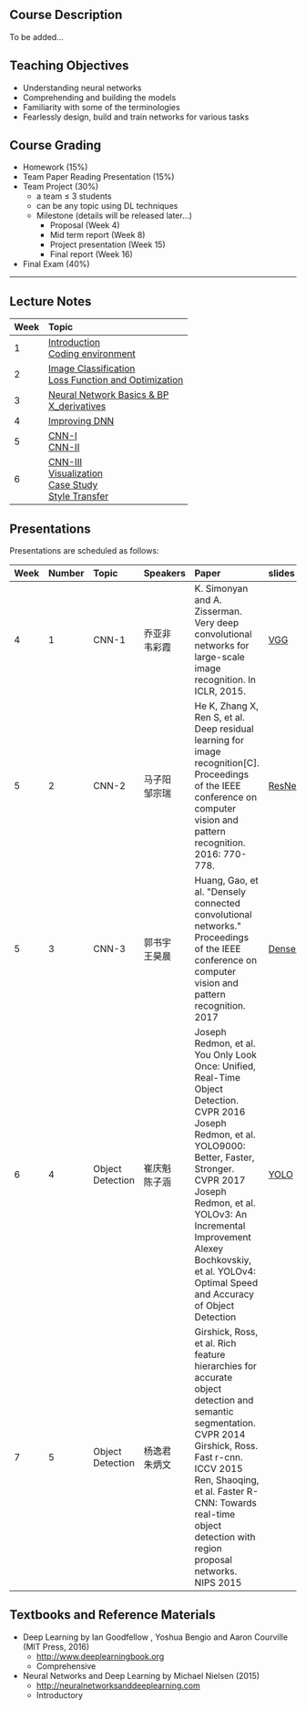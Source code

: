 ## Course Description
To be added... 

## Teaching Objectives
- Understanding neural networks
- Comprehending and building the models
- Familiarity with some of the terminologies
- Fearlessly design, build and train networks for various tasks

## Course Grading
- Homework (15%)
- Team Paper Reading Presentation (15%)
- Team Project (30%)
    - a team ≤ 3 students
    - can be any topic using DL techniques
    - Milestone (details will be released later…)
        - Proposal (Week 4)
        - Mid term report (Week 8)
        - Project presentation (Week 15)
        - Final report (Week 16)
- Final Exam (40%)

***

## Lecture Notes

| Week        | Topic          |
|:-------------|:------------------|
| 1           | [Introduction](./slides/0-introduction.pdf)<br>[Coding environment](./slides/1-编程环境概念简介.pdf)<br/>  |
| 2           | [Image Classification](./slides/2-Loss_Function_and_Optimization.pdf)<br>[Loss Function and Optimization](./slides/3-Neural_Network_Basics_&_BP.pdf)<br/>  |
| 3           | [Neural Network Basics & BP](./slides/3-Neural_Network_Basics_&_BP.pdf)<br>[X_derivatives](./slides/dl/X_derivatives.pdf)<br/>  |
| 4           | [Improving DNN](./slides/4-Improving_DNN.pdf)  |
| 5           | [CNN-I](./slides/5-CNN-I.pdf)<br>[CNN-II](./slides/5-CNN-II.pdf)<br/>  |
| 6           | [CNN-III](./slides/6-CNN-III.pdf)<br>[Visualization](./slides/6-CNN-Visualization.pdf)<br/>[Case Study](./slides/dl/6-CNN-Case_Study.pdf)<br>[Style Transfer](./slides/dl/6-CNN-Style_Transfer.pdf)<br/>  |

## Presentations
Presentations are scheduled as follows:   

| Week        | Number          | Topic          | Speakers         |  Paper          | slides          |
|:-------------|:------------------|:------------------|:------------------|:------------------|:------------------|
| 4           | 1 | CNN-1 | 乔亚非<br>韦彩霞 | K. Simonyan and A. Zisserman. Very deep convolutional networks for large-scale image recognition. In ICLR, 2015. | [VGG](./presentation/乔亚非_韦彩霞_VGGNet.pdf) |  
| 5           | 2 | CNN-2 | 马子阳<br>邹宗瑞 | He K, Zhang X, Ren S, et al. Deep residual learning for image recognition[C]. Proceedings of the IEEE conference on computer vision and pattern recognition. 2016: 770-778. | [ResNet](./presentation/马子阳_邹宗瑞_resNet_v3.pdf) |  
| 5           | 3 | CNN-3 | 郭书宇<br>王昊晨 | Huang, Gao, et al. "Densely connected convolutional networks." Proceedings of the IEEE conference on computer vision and pattern recognition. 2017 | [DenseNet](./presentation/郭书宇_王昊晨_DenseNet.pdf) |  
| 6           | 4 | Object Detection | 崔庆魁<br>陈子涵 | Joseph Redmon, et al. You Only Look Once: Unified, Real-Time Object Detection. CVPR 2016<br>Joseph Redmon, et al. YOLO9000: Better, Faster, Stronger. CVPR 2017<br> Joseph Redmon, et al. YOLOv3: An Incremental Improvement<br> Alexey Bochkovskiy, et al. YOLOv4: Optimal Speed and Accuracy of Object Detection | [YOLO](./presentation/崔庆魁_陈子涵_Yolo.pdf) |  
| 7           | 5 | Object Detection | 杨逸君<br>朱炳文 | Girshick, Ross, et al. Rich feature hierarchies for accurate object detection and semantic segmentation. CVPR 2014 <br>Girshick, Ross. Fast r-cnn. ICCV 2015 <br>Ren, Shaoqing, et al. Faster R-CNN: Towards real-time object detection with region proposal networks. NIPS 2015 |  |  


## Textbooks and Reference Materials
- Deep Learning by Ian Goodfellow , Yoshua Bengio and Aaron
Courville (MIT Press, 2016)
    - http://www.deeplearningbook.org
    - Comprehensive
- Neural Networks and Deep Learning by Michael Nielsen
(2015)
    - http://neuralnetworksanddeeplearning.com
    - Introductory